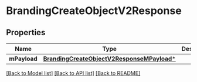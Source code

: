 # BrandingCreateObjectV2Response

## Properties
Name | Type | Description | Notes
------------ | ------------- | ------------- | -------------
**mPayload** | [**BrandingCreateObjectV2ResponseMPayload***](BrandingCreateObjectV2ResponseMPayload.md) |  | 

[[Back to Model list]](../README.md#documentation-for-models) [[Back to API list]](../README.md#documentation-for-api-endpoints) [[Back to README]](../README.md)


